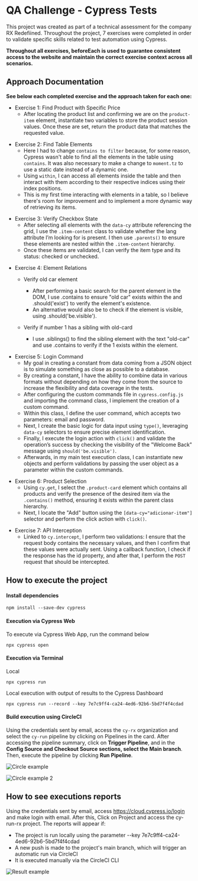 # QA Challenge - Cypress Tests


This project was created as part of a technical assessment for the company RX Redefiined.
Throughout the project, 7 exercises were completed in order to validate specific skills related to test automation using Cypress.

**Throughout all exercises, beforeEach is used to guarantee consistent access to the website and maintain the correct exercise context across all scenarios.**

## Approach Documentation

**See below each completed exercise and the approach taken for each one:**

* Exercise 1: Find Product with Specific Price
  * After locating the product list and confirming we are on the `product-item` element, instantiate two variables to store the product session values. Once these are set, return the product data that matches the requested value.

<!-- pagebreak -->

* Exercise 2: Find Table Elements
  *  Here I had to change `contains to filter` because, for some reason, Cypress wasn't able to find all the elements in the table using `contains`. It was also necessary to make a change to `moment.tz` to use a static date instead of a dynamic one.
  * Using `within`, I can access all elements inside the table and then interact with them according to their respective indices using their index positions.
  * This is my first time interacting with elements in a table, so I believe there's room for improvement and to implement a more dynamic way of retrieving its items.

<!-- pagebreak -->

* Exercise 3: Verify Checkbox State
  * After selecting all elements with the `data-cy` attribute referencing the grid, I use the `.item-content` class to validate whether the lang attribute I’m looking for is present. I then use `.parents()` to ensure these elements are nested within the `.item-content` hierarchy.
  * Once these items are validated, I can verify the item type and its status: checked or unchecked.

<!-- pagebreak -->

* Exercise 4: Element Relations
  * Verify old car element
    * After performing a basic search for the parent element in the DOM, I use .contains to ensure "old car" exists within the <span> and .should('exist') to verify the element's existence.
    * An alternative would also be to check if the element is visible, using .should('be.visible').

  * Verify if number 1 has a sibling with old-card
    * I use .siblings() to find the sibling element with the text "old-car" and use .contains to verify if the 1 exists within the <span> element.
  
<!-- pagebreak --> 

* Exercise 5: Login Command
  * My goal in creating a constant from data coming from a JSON object is to simulate something as close as possible to a database.
  * By creating a constant, I have the ability to combine data in various formats without depending on how they come from the source to increase the flexibility and data coverage in the tests.
  * After configuring the custom commands file in `cypress.config.js` and importing the command class, I implement the creation of a custom command.
  * Within this class, I define the user command, which accepts two parameters: email and password.
  * Next, I create the basic logic for data input using `type()`, leveraging `data-cy` selectors to ensure precise element identification.
  * Finally, I execute the login action with `click()` and validate the operation’s success by checking the visibility of the "Welcome Back" message using `should('be.visible')`.
  * Afterwards, in my main test execution class, I can instantiate new objects and perform validations by passing the user object as a parameter within the custom commands.

<!-- pagebreak -->

* Exercise 6: Product Selection
  * Using `cy.get`, I select the `.product-card` element which contains all products and verify the presence of the desired item via the `.contains()` method, ensuring it exists within the parent class hierarchy.
  * Next, I locate the "Add" button using the `[data-cy="adicionar-item"]` selector and perform the click action with `click()`.

<!-- pagebreak -->

* Exercise 7: API Interception
  * Linked to `cy.intercept`, I perform two validations: I ensure that the request body contains the necessary values, and then I confirm that these values were actually sent. Using a callback function, I check if the response has the id property, and after that, I perform the `POST` request that should be intercepted.


## How to execute the project

#### Install dependencies
```npm install --save-dev cypress```

<!-- pagebreak -->

#### Execution via Cypress Web
To execute via Cypress Web App, run the command below
<!-- pagebreak -->

``` npx cypress open ```

<!-- pagebreak -->

#### Execution via Terminal
Local
<!-- pagebreak -->

```npx cypress run```

Local execution with output of results to the Cypress Dashboard
<!-- pagebreak -->

```npx cypress run --record --key 7e7c9ff4-ca24-4ed6-92b6-5bd7f4f4cdad```
<!-- pagebreak --->

#### Build execution using CircleCI
Using the credentials sent by email, access the `cy-rx` organization and select the `cy-run` pipeline by clicking on Pipelines in the card.
After accessing the pipeline summary, click on **Trigger Pipeline**, and in the **Config Source and Checkout Source sections, select the Main branch**.
Then, execute the pipeline by clicking **Run Pipeline**.

![Circle example](img/circle2.png)

![Circle example 2](img/circle.png)

## How to see executions reports
Using the credentials sent by email, access https://cloud.cypress.io/login and make login with email.
After this, Click on Project and access the cy-run-rx project. The reports will appear if:

  * The project is run locally using the parameter --key 7e7c9ff4-ca24-4ed6-92b6-5bd7f4f4cdad
  * A new push is made to the project's main branch, which will trigger an automatic run via CircleCI
  * It is executed manually via the CircleCI CLI

![Result example](img/cy.dash.png)